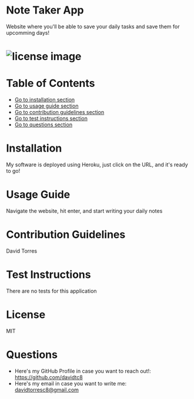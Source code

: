 # Note Taker App
Website where you'll be able to save your daily tasks and save them for upcomming days!
# ![license image](https://img.shields.io/badge/license-MIT-brightgreen.svg)
# Table of Contents
- [Go to installation section](#-installation)
- [Go to usage guide section](#-usage-guide)
- [Go to contribution guidelines section](#-contribution-guidelines)
- [Go to test instructions section](#-test-instructions)
- [Go to questions section](#-questions)

# Installation
My software is deployed using Heroku, just click on the URL, and it's ready to go!
# Usage Guide
Navigate the website, hit enter, and start writing your daily notes
# Contribution Guidelines
David Torres
# Test Instructions
There are no tests for this application
# License
MIT
# Questions
- Here's my GitHub Profile in case you want to reach out!: https://github.com/davidtc8
- Here's my email in case you want to write me: davidtorresc8@gmail.com
